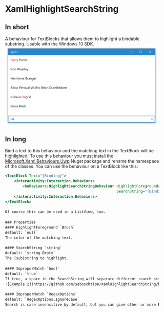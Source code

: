 # XamlHighlightSearchString

## In short
A behaviour for TextBlocks that allows them to highlight a bindable substring. Usable with the Windows 10 SDK.
![Example 1](https://github.com/seboschtion/XamlHighlightSearchString/blob/master/example.png)

## In long
Bind a text to this behaviour and the matching text in the TextBlock will be highlighted.
To use this behaviour you must install the [Microsoft.Xaml.Behaviours.Uwp](https://blogs.windows.com/buildingapps/2015/11/30/xaml-behaviors-open-source-and-on-uwp/) Nuget package and rename the namespace of the classes.
You can use the behaviour on a TextBlock like this:
```xml
<TextBlock Text="{Binding}">
    <interactivity:Interaction.Behaviors>
        <behaviours:HighlightSearchStringBehaviour HighlightForeground="DodgerBlue"
                                                   SearchString="{Binding ...}"/>
    </interactivity:Interaction.Behaviors>
</TextBlock>
`
Of course this can be used in a ListView, too.

### Properties
#### HighlightForeground `Brush`
default: `null`
The color of the matching text.

#### SearchString `string`
default: `string.Empty`
The (sub)string to highlight.

#### ImproperMatch `bool`
default: `true`
If true, a space in the SearchString will separate different search strings. If false, the whole SearchString must match to highlight some text.
![Example 2](https://github.com/seboschtion/XamlHighlightSearchString/blob/master/example2.png)

#### ImproperMatch `RegexOptions`
default: `RegexOptions.IgnoreCase`
Search is case insensitive by default, but you can give other or more RegexOptions.